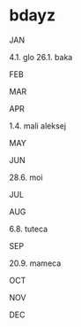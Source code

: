 # bdayz

JAN

4.1. glo
26.1. baka

FEB

MAR

APR

1.4. mali aleksej

MAY

JUN

28.6. moi

JUL

AUG

6.8. tuteca

SEP

20.9. mameca

OCT

NOV

DEC
